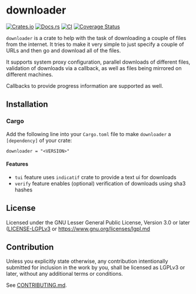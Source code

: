 # downloader

[![Crates.io](https://img.shields.io/crates/v/downloader.svg)](https://crates.io/crates/downloader)
[![Docs.rs](https://docs.rs/downloader/badge.svg)](https://docs.rs/downloader)
[![CI](https://github.com/hunger/downloader/workflows/Continuous%20Integration/badge.svg)](https://github.com/hunger/downloader/actions)
[![Coverage Status](https://coveralls.io/repos/github/hunger/downloader/badge.svg?branch=main)](https://coveralls.io/github/hunger/downloader?branch=main)

`downloader` is a crate to help with the task of downloading a couple of files
from the internet. It tries to make it very simple to just specify a couple of
URLs and then go and download all of the files.

It supports system proxy configuration, parallel downloads of different files,
validation of downloads via a callback, as well as files being mirrored on
different machines.

Callbacks to provide progress information are supported as well.

## Installation

### Cargo

Add the following line into your `Cargo.toml` file to make `downloader` a `[dependency]`
of your crate:

`downloader = "<VERSION>"`

#### Features

* `tui` feature uses `indicatif` crate to provide a text ui for downloads
* `verify` feature enables (optional) verification of downloads using sha3 hashes

## License

Licensed under the GNU Lesser General Public License, Version 3.0 or later
([LICENSE-LGPLv3](LICENSE-LGPLv3.md) or <https://www.gnu.org/licenses/lgpl.md>

## Contribution

Unless you explicitly state otherwise, any contribution intentionally submitted
for inclusion in the work by you, shall be licensed as LGPLv3 or later, without
any additional terms or conditions.

See [CONTRIBUTING.md](CONTRIBUTING.md).
